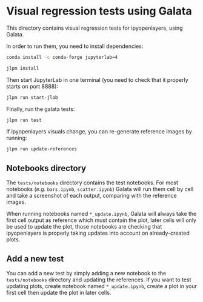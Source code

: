 # Visual regression tests using Galata

This directory contains visual regression tests for ipyopenlayers, using Galata.

In order to run them, you need to install dependencies:

```bash
conda install -c conda-forge jupyterlab=4

jlpm install
```

Then start JupyterLab in one terminal (you need to check that it properly starts on port 8888):
```bash
jlpm run start-jlab
```

Finally, run the galata tests:
```bash
jlpm run test
```

If ipyopenlayers visuals change, you can re-generate reference images by running:
```bash
jlpm run update-references
```

## Notebooks directory

The `tests/notebooks` directory contains the test notebooks. For most notebooks (*e.g.* `bars.ipynb`, `scatter.ipynb`) Galata will run them cell by cell and take a screenshot of each output, comparing with the reference images.

When running notebooks named `*_update.ipynb`, Galata will always take the first cell output as reference which must contain the plot, later cells will only be used to update the plot, those notebooks are checking that ipyopenlayers is properly taking updates into account on already-created plots.

## Add a new test

You can add a new test by simply adding a new notebook to the `tests/notebooks` directory and updating the references. If you want to test updating plots, create notebook named `*_update.ipynb`, create a plot in your first cell then update the plot in later cells.
